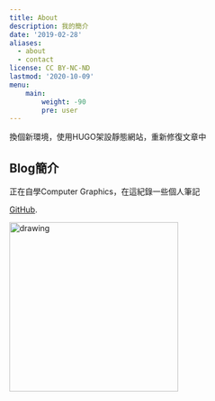 ```yaml
---
title: About
description: 我的簡介
date: '2019-02-28'
aliases:
  - about
  - contact
license: CC BY-NC-ND
lastmod: '2020-10-09'
menu:
    main: 
        weight: -90
        pre: user
---
```


換個新環境，使用HUGO架設靜態網站，重新修復文章中

## Blog簡介

正在自學Computer Graphics，在這紀錄一些個人筆記

[GitHub](https://github.com/beadx6ggwp).

<img src="/resource/stackoverflow_meme.JPG" alt="drawing" width="300"/>
<!-- 使用img tag src時最前面要多加/ -->
